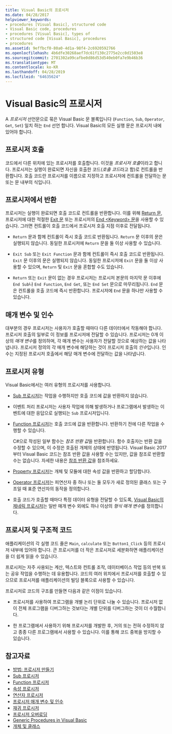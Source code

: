 ```yaml
---
title: Visual Basic의 프로시저
ms.date: 04/28/2017
helpviewer_keywords:
- procedures [Visual Basic], structured code
- Visual Basic code, procedures
- procedures [Visual Basic], types of
- structured code [Visual Basic], procedures
- procedures
ms.assetid: 9effbcf0-80a0-4d1a-98f4-2c6920592766
ms.openlocfilehash: 4b6dfe30268aef7dc61f130c2775e2cc0d1503e8
ms.sourcegitcommit: 2701302a99cafbe0d86d53d540eb0fa7e9b46b36
ms.translationtype: MT
ms.contentlocale: ko-KR
ms.lasthandoff: 04/28/2019
ms.locfileid: "64635624"
---
```

# <a name="procedures-in-visual-basic"></a>Visual Basic의 프로시저
A *프로시저* 선언문으로 묶은 Visual Basic 문 블록입니다 (`Function`, `Sub`, `Operator`, `Get`, `Set`) 일치 하는 `End` 선언 합니다. Visual Basic의 모든 실행 문은 프로시저 내에 있어야 합니다.  
  
## <a name="calling-a-procedure"></a>프로시저 호출  
 코드에서 다른 위치에 있는 프로시저를 호출합니다. 이것을 *프로시저 호출*이라고 합니다. 프로시저는 실행이 완료되면 자신을 호출한 코드(*호출 코드*라고 함)로 컨트롤을 반환합니다. 호출 코드란 프로시저를 이름으로 지정하고 프로시저에 컨트롤을 전달하는 문 또는 문 내부의 식입니다.  
  
## <a name="returning-from-a-procedure"></a>프로시저에서 반환  
 프로시저는 실행이 완료되면 호출 코드로 컨트롤을 반환합니다. 이를 위해 [Return 문](../../../../visual-basic/language-reference/statements/return-statement.md), 프로시저에 대한 적절한 [Exit 문](../../../../visual-basic/language-reference/statements/exit-statement.md) 또는 프로시저의 [End \<Keyword> 문](../../../../visual-basic/language-reference/statements/end-keyword-statement.md)을 사용할 수 있습니다. 그러면 컨트롤이 호출 코드에서 프로시저 호출 지점 이후로 전달됩니다.  
  
- `Return` 문과 함께 컨트롤이 즉시 호출 코드로 반환됩니다. `Return` 문 이후의 문은 실행되지 않습니다. 동일한 프로시저에 `Return` 문을 둘 이상 사용할 수 있습니다.  
  
- `Exit Sub` 또는 `Exit Function` 문과 함께 컨트롤이 즉시 호출 코드로 반환됩니다. `Exit` 문 이후의 문은 실행되지 않습니다. 동일한 프로시저에 `Exit` 문을 둘 이상 사용할 수 있으며, `Return` 및 `Exit` 문을 혼합할 수도 있습니다.  
  
- `Return` 또는 `Exit` 문이 없는 경우 프로시저는 프로시저 본문의 마지막 문 이후에 `End Sub`나 `End Function`, `End Get`, 또는 `End Set` 문으로 마무리됩니다. `End` 문은 컨트롤을 호출 코드에 즉시 반환합니다. 프로시저에 `End` 문을 하나만 사용할 수 있습니다.  
  
## <a name="parameters-and-arguments"></a>매개 변수 및 인수  
 대부분의 경우 프로시저는 사용자가 호출할 때마다 다른 데이터에서 작동해야 합니다. 프로시저 호출의 일부로 이 정보를 프로시저에 전달할 수 있습니다. 프로시저는 0개 이상의 *매개 변수*를 정의하며, 각 매개 변수는 사용자가 전달할 것으로 예상하는 값을 나타냅니다. 프로시저 정의의 각 매개 변수에 해당하는 것이 프로시저 호출의 *인수*입니다. 인수는 지정된 프로시저 호출에서 해당 매개 변수에 전달하는 값을 나타냅니다.  
  
## <a name="types-of-procedures"></a>프로시저 유형  
 Visual Basic에서는 여러 유형의 프로시저를 사용합니다.  
  
- [Sub 프로시저](./sub-procedures.md)는 작업을 수행하지만 호출 코드에 값을 반환하지 않습니다.  
  
- 이벤트 처리 프로시저는 사용자 작업에 의해 발생하거나 프로그램에서 발생하는 이벤트에 대한 응답으로 실행되는 `Sub` 프로시저입니다.  
  
- [Function 프로시저](./function-procedures.md)는 호출 코드에 값을 반환합니다. 반환하기 전에 다른 작업을 수행할 수 있습니다.

    C#으로 작성된 일부 함수는 *참조 반환 값*을 반환합니다. 함수 호출자는 반환 값을 수정할 수 있으며, 이 수정은 호출된 개체의 상태에 반영됩니다. Visual Basic 2017부터 Visual Basic 코드는 참조 반환 값을 사용할 수는 있지만, 값을 참조로 반환할 수는 없습니다. 자세한 내용은 [참조 반환 값](ref-return-values.md)을 참조하세요.
  
- [Property 프로시저](./property-procedures.md)는 개체 및 모듈에 대한 속성 값을 반환하고 할당합니다.  
  
- [Operator 프로시저](./operator-procedures.md)는 피연산자 중 하나 또는 둘 모두가 새로 정의된 클래스 또는 구조일 때 표준 연산자의 동작을 정의합니다.  
  
- 호출 코드가 호출할 때마다 특정 데이터 유형을 전달할 수 있도록, [Visual Basic의 제네릭 프로시저](../../../../visual-basic/programming-guide/language-features/data-types/generic-procedures.md)는 일반 매개 변수 외에도 하나 이상의 *형식 매개 변수*를 정의합니다.  
  
## <a name="procedures-and-structured-code"></a>프로시저 및 구조적 코드  
 애플리케이션의 각 실행 코드 줄은 `Main`, `calculate` 또는 `Button1_Click` 등의 프로시저 내부에 있어야 합니다. 큰 프로시저를 더 작은 프로시저로 세분화하면 애플리케이션을 더 쉽게 읽을 수 있습니다.  
  
 프로시저는 자주 사용되는 계산, 텍스트와 컨트롤 조작, 데이터베이스 작업 등의 반복 또는 공유 작업을 수행하는 데 유용합니다. 코드의 여러 위치에서 프로시저를 호출할 수 있으므로 프로시저를 애플리케이션의 빌딩 블록으로 사용할 수 있습니다.  
  
 프로시저로 코드의 구조를 만들면 다음과 같은 이점이 있습니다.  
  
- 프로시저를 사용하여 프로그램을 개별 논리 단위로 나눌 수 있습니다. 프로시저 없이 전체 프로그램을 디버그하는 것보다는 개별 단위를 디버그하는 것이 더 수월합니다.  
  
- 한 프로그램에서 사용하기 위해 프로시저를 개발한 후, 거의 또는 전혀 수정하지 않고 종종 다른 프로그램에서 사용할 수 있습니다. 이를 통해 코드 중복을 방지할 수 있습니다.  
  
## <a name="see-also"></a>참고자료

- [방법: 프로시저 만들기](./how-to-create-a-procedure.md)
- [Sub 프로시저](./sub-procedures.md)
- [Function 프로시저](./function-procedures.md)
- [속성 프로시저](./property-procedures.md)
- [연산자 프로시저](./operator-procedures.md)
- [프로시저 매개 변수 및 인수](./procedure-parameters-and-arguments.md)
- [재귀 프로시저](./recursive-procedures.md)
- [프로시저 오버로딩](./procedure-overloading.md)
- [Generic Procedures in Visual Basic](../../../../visual-basic/programming-guide/language-features/data-types/generic-procedures.md)
- [개체 및 클래스](../../../../visual-basic/programming-guide/language-features/objects-and-classes/index.md)
